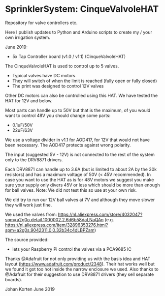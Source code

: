 # SprinklerSystem: CinqueValvoleHAT
Repository for valve controllers etc.

Here I publish updates to Python and Arduino scripts to create my / your own irrigation system.

June 2019:
- 5x Tap Controller board (v1.0 / v1.1) (CinqueValvoleHAT)

The CinqueValvoleHAT is used to control up to 5 valves.
- Typical valves have DC motors
- They will switch of when the limit is reached (fully open or fully closed)
- The print was designed to control 12V valves

Other DC motors can also be controlled using this HAT.
We have tested the HAT for 12V and below.

Most parts can handle up to 50V but that is the maximum, of you would
want to control 48V you should change some parts:
- 0.1uF/50V
- 22uF/63V

We use a voltage divider in v1.1 for AOD417, for 12V that would not have been
necessary. The AOD417 protects against wrong polarity.

The input (suggested 5V - 12V) is not connected to the rest of the system only to the
DRV8871 drivers.

Each DRV8871 can handle up to 3.6A (but is limited to about 2A by the 30k resistors) and
has a maximum voltage of 50V (< 45V recommended). In case you want to use the HAT as is
for 48V motors we suggest you make sure your supply only divers 45V or less which should
be more than enough for ball valves. Note: We did not test this so use at your own risk.

We did try to run our 12V ball valves at 7V and although they move slower they will work
just fine.

We used the valves from:
https://nl.aliexpress.com/store/4032047?spm=a2g0o.detail.1000002.2.6d6b58daLNaQAn
(e.g. https://nl.aliexpress.com/item/32896353276.html?spm=a2g0s.9042311.0.0.32b34c4dLBPZam)

The source provided:
- lets your Raspberry Pi control the valves via a PCA9685 IC

Thanks @Adafruit for not only providing us with the basis idea and HAT layout (https://www.adafruit.com/product/2348).
Their hat works well but we found it got too hot inside the narrow enclosure we used.
Also thanks to @Adafruit for their suggestion to use DRV8871 drivers (they sell separate boards).

Johan Korten
June 2019
